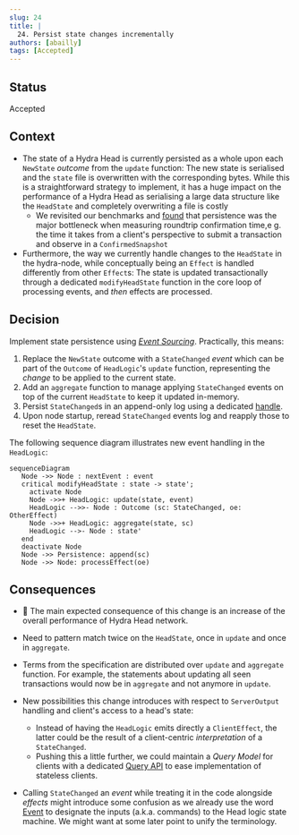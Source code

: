 ```yaml
---
slug: 24
title: |
  24. Persist state changes incrementally
authors: [abailly]
tags: [Accepted]
---
```


## Status

Accepted

## Context

- The state of a Hydra Head is currently persisted as a whole upon each `NewState` _outcome_ from the `update` function: The new state is serialised and the `state` file is overwritten with the corresponding bytes. While this is a straightforward strategy to implement, it has a huge impact on the performance of a Hydra Head as serialising a large data structure like the `HeadState` and completely overwriting a file is costly
  - We revisited our benchmarks and [found](https://github.com/input-output-hk/hydra/issues/186#issuecomment-1584292265) that persistence was the major bottleneck when measuring roundtrip confirmation time,e g. the time it takes from a client's perspective to submit a transaction and observe in a `ConfirmedSnapshot`
- Furthermore, the way we currently handle changes to the `HeadState` in the hydra-node, while conceptually being an `Effect` is handled differently from other `Effect`s: The state is updated transactionally through a dedicated `modifyHeadState` function in the core loop of processing events, and _then_ effects are processed.

## Decision

Implement state persistence using [_Event Sourcing_](https://thinkbeforecoding.com/post/2013/07/28/Event-Sourcing-vs-Command-Sourcing). Practically, this means:

1. Replace the `NewState` outcome with a `StateChanged` _event_ which can be part of the `Outcome` of `HeadLogic`'s `update` function, representing the _change_ to be applied to the current state.
2. Add an `aggregate` function to manage applying `StateChanged` events on top of the current `HeadState` to keep it updated in-memory.
3. Persist `StateChanged`s in an append-only log using a dedicated [handle](/adr/4).
4. Upon node startup, reread `StateChanged` events log and reapply those to reset the `HeadState`.

The following sequence diagram illustrates new event handling in the `HeadLogic`:

```mermaid
sequenceDiagram
   Node ->> Node : nextEvent : event
   critical modifyHeadState : state -> state';
     activate Node
     Node ->>+ HeadLogic: update(state, event)
     HeadLogic -->>- Node : Outcome (sc: StateChanged, oe: OtherEffect)
     Node ->>+ HeadLogic: aggregate(state, sc)
     HeadLogic -->- Node : state'
   end
   deactivate Node
   Node ->> Persistence: append(sc)
   Node ->> Node: processEffect(oe)
```

## Consequences

- :racehorse: The main expected consequence of this change is an increase of the overall performance of Hydra Head network.

- Need to pattern match twice on the `HeadState`, once in `update` and once in `aggregate`.

- Terms from the specification are distributed over `update` and `aggregate` function. For example, the statements about updating all seen transactions would now be in `aggregate` and not anymore in `update`.

- New possibilities this change introduces with respect to `ServerOutput` handling and client's access to a head's state:

  - Instead of having the `HeadLogic` emits directly a `ClientEffect`, the latter could be the result of a client-centric _interpretation_ of a `StateChanged`.
  - Pushing this a little further, we could maintain a _Query Model_ for clients with a dedicated [Query API](https://github.com/input-output-hk/hydra/discussions/686) to ease implementation of stateless clients.

- Calling `StateChanged` an _event_ while treating it in the code alongside _effects_ might introduce some confusion as we already use the word [Event](https://github.com/input-output-hk/hydra/blob/45913954eb18ef550a31017daa443cee6720a00c/hydra-node/src/Hydra/HeadLogic.hs#L64) to designate the inputs (a.k.a. commands) to the Head logic state machine. We might want at some later point to unify the terminology.

